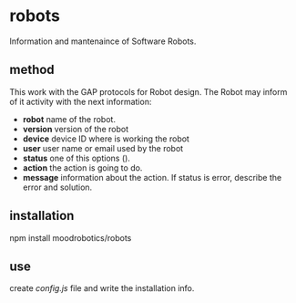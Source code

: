# robots

Information and mantenaince of Software Robots.

## method

This work with the GAP protocols for Robot design. The Robot may inform of it activity with the next information:

- **robot** name of the robot.
- **version** version of the robot
- **device** device ID where is working the robot
- **user** user name or email used by the robot
- **status** one of this options ().
- **action** the action is going to do.
- **message** information about the action. If status is error, describe the error and solution.

## installation

npm install moodrobotics/robots

## use

create *config.js* file and write the installation info.
